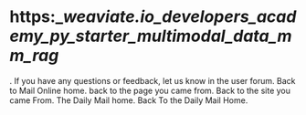 # https:\__weaviate.io_developers_academy_py_starter_multimodal_data_mm_rag_

. If you have any questions or feedback, let us know in the user forum. Back to Mail Online home. back to the page you came from.  Back to the site you came From.  The Daily Mail home. Back To the Daily Mail Home.
